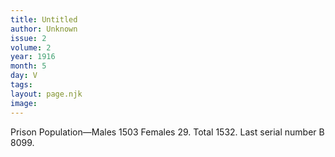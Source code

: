 ```yaml
---
title: Untitled
author: Unknown
issue: 2
volume: 2
year: 1916
month: 5
day: V
tags:
layout: page.njk
image:
---
```

Prison Population—Males 1503 Females 29. Total 1532. Last serial number B 8099. 
